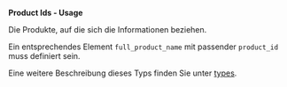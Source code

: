 **Product Ids - Usage**

Die Produkte, auf die sich die Informationen beziehen.

Ein entsprechendes Element `full_product_name` mit passender `product_id` muss definiert sein.

Eine weitere Beschreibung dieses Typs finden Sie unter [types](types/products-usage.de.md).
